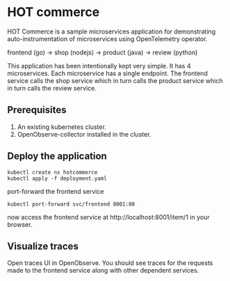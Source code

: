 # HOT commerce

HOT Commerce is a sample microservices application for demonstrating auto-instrumentation of microservices using OpenTelemetry operator.


frontend (go) -> shop (nodejs) -> product (java) -> review (python)


This application has been intentionally kept very simple. It has 4 microservices. Each microservice has a single endpoint. The frontend service calls the shop service which in turn calls the product service which in turn calls the review service.

## Prerequisites

1. An existing kubernetes cluster. 
1. OpenObserve-collector installed in the cluster.

## Deploy the application

```
kubectl create ns hotcommerce
kubectl apply -f deployment.yaml
```

port-forward the frontend service

```
kubectl port-forward svc/frontend 8001:80
```

now access the frontend service at http://localhost:8001/item/1 in your browser.

## Visualize traces

Open traces UI in OpenObserve. You should see traces for the requests made to the frontend service along with other dependent services.
